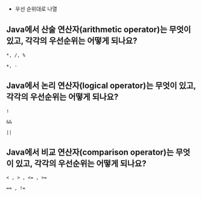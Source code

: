* 우선 순위대로 나열
## Java에서 산술 연산자(arithmetic operator)는 무엇이 있고, 각각의 우선순위는 어떻게 되나요?

    *, /, %

    +, -


## Java에서 논리 연산자(logical operator)는 무엇이 있고, 각각의 우선순위는 어떻게 되나요?

    !

    &&

    ||


## Java에서 비교 연산자(comparison operator)는 무엇이 있고, 각각의 우선순위는 어떻게 되나요?

    < , > , <= , >=

    == , !=

